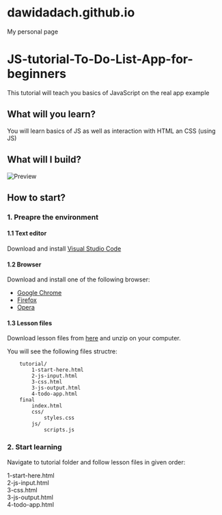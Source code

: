 # dawidadach.github.io
My personal page


# JS-tutorial-To-Do-List-App-for-beginners
This tutorial will teach you basics of JavaScript on the real app example

## What will you learn?
You will learn basics of JS as well as interaction with HTML an CSS (using JS) 

## What will I build? 

![Preview](https://raw.githubusercontent.com/mdbootstrap/JS-tutorial-To-Do-List-App-for-beginners/master/tutorial/assets/jstodo.gif)

## How to start?
### 1. Preapre the environment  

#### 1.1 Text editor    
Download and install [Visual Studio Code](https://code.visualstudio.com/download) 
	
#### 1.2 Browser  
Download and install one of the following browser:  

* [Google Chrome](https://www.google.com/chrome/)  
* [Firefox](https://www.mozilla.org/en-US/firefox/new/)  
* [Opera](https://www.opera.com/download)
  
#### 1.3 Lesson files  
Download lesson files from [here](https://github.com/mdbootstrap/JS-tutorial-To-Do-List-App-for-beginners/archive/master.zip) and unzip on your computer.
  
You will see the following files structre:

        tutorial/ 
            1-start-here.html
            2-js-input.html
            3-css.html
            3-js-output.html
            4-todo-app.html
        final
            index.html
            css/
                styles.css
            js/
                scripts.js

    
### 2. Start learning
Navigate to tutorial folder and follow lesson files in given order:

1-start-here.html  
2-js-input.html  
3-css.html  
3-js-output.html  
4-todo-app.html  
